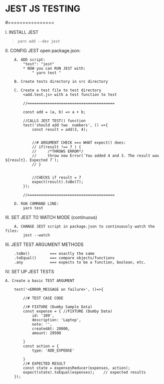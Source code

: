 # JEST JS TESTING
#================

I. INSTALL JEST
>     yarn add --dev jest    

II. CONFIG JEST
    open package.json: 

        A. ADD script:
            "test": "jest"
            * NOW you can RUN JEST with:
                " yarn test "

        B. Create tests directory in src directory

        C. Create a test file to test directory
            <add.test.js> with a test function to test

            //=======================================

            const add = (a, b) => a + b;

            //CALLS JEST TEST() function
            test('should add two  numbers', () =>{
                const result = add(3, 4);
            
            
                //# ARGUMENT CHECK === WHAT expect() does:
                // if(result !== 7 ) {
                //     /*THROWS ERROR*/
                //     throw new Error(`You added 4 and 3. The result was ${result}. Expected 7`);
                // }

                
                //CHECKS if result = 7 
                expect(result).toBe(7);
            });
            
            //=======================================
        
        D. RUN COMMAND LINE:
            yarn test

III. SET JEST TO WATCH MODE (continuous)
        
        A. CHANGE JEST script in package.json to continuously watch the files:
            jest --watch


III. JEST TEST ARGUMENT METHODS

        .toBe()         === exactly the same
        .toEqual()      === compare objects/functions
        .any            === expects to be a function, boolean, etc.


IV. SET UP JEST TESTS

    A. Create a basic TEST ARGUMENT

        test('<ERROR_MESSAGE on failure>', ()=>{
            
            //# TEST CASE CODE

            //# FIXTURE (Dumby Sample Data)
            const expense = { //FIXTURE (Dumby Data)
                id: '109',
                description: 'Laptop',
                note: '',
                createdAt: 20000,
                amount: 29500

            }
            const action = {
                type: 'ADD_EXPENSE'
                
            }
            //# EXPECTED RESULT
            const state = expensesReducer(expenses, action);
            expect(state).toEqual(expenses);    // expected results
        });

